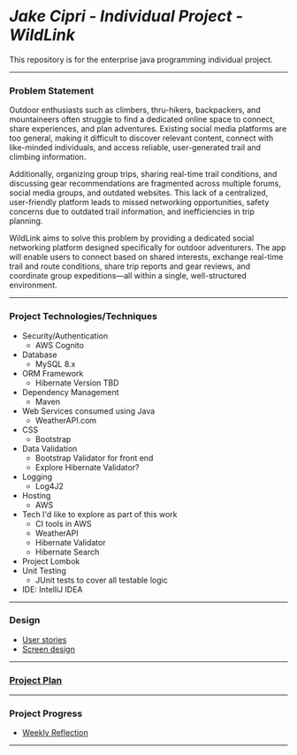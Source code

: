 # *Jake Cipri - Individual Project - WildLink*

This repository is for the enterprise java programming individual project.

---

### Problem Statement

Outdoor enthusiasts such as climbers, thru-hikers, backpackers, and mountaineers often struggle to find a dedicated online space to connect, share experiences, and plan adventures. Existing social media platforms are too general, making it difficult to discover relevant content, connect with like-minded individuals, and access reliable, user-generated trail and climbing information.

Additionally, organizing group trips, sharing real-time trail conditions, and discussing gear recommendations are fragmented across multiple forums, social media groups, and outdated websites. This lack of a centralized, user-friendly platform leads to missed networking opportunities, safety concerns due to outdated trail information, and inefficiencies in trip planning.

WildLink aims to solve this problem by providing a dedicated social networking platform designed specifically for outdoor adventurers. The app will enable users to connect based on shared interests, exchange real-time trail and route conditions, share trip reports and gear reviews, and coordinate group expeditions—all within a single, well-structured environment.

---

### Project Technologies/Techniques

* Security/Authentication
  * AWS Cognito
* Database
  * MySQL 8.x
* ORM Framework
  * Hibernate Version TBD
* Dependency Management
  * Maven
* Web Services consumed using Java
  * WeatherAPI.com
* CSS 
  * Bootstrap
* Data Validation
  * Bootstrap Validator for front end
  * Explore Hibernate Validator?
* Logging
  * Log4J2
* Hosting
  * AWS
* Tech I'd like to explore as part of this work
  * CI tools in AWS
  * WeatherAPI
  * Hibernate Validator
  * Hibernate Search
* Project Lombok
* Unit Testing
  * JUnit tests to cover all testable logic
* IDE: IntelliJ IDEA

---

### Design

- [User stories](design/userStories.md)
- [Screen design](design/Screens.md)

---

### [Project Plan](projectPlan.md)



---

### Project Progress

- [Weekly Reflection](weeklyReflection.md)

---
